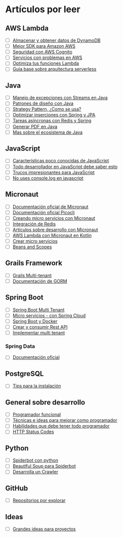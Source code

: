 # Artículos por leer

## AWS Lambda
- [ ] [Almacenar y obtener datos de DynamoDB](https://medium.com/better-programming/store-fetch-from-dynamodb-with-aws-lambda-342d1785a5d0)
- [ ] [Mejor SDK para Amazon AWS](https://medium.com/@sullux/a-better-aws-sdk-d71d4aa156f0)
- [ ] [Seguridad con AWS Cognito](https://medium.com/better-programming/create-a-fully-functioning-user-authentication-with-aws-cognito-and-amplify-with-angular-complete-a3ce58df1b74)
- [ ] [Servicios con problemas en AWS](https://medium.com/teamzerolabs/5-aws-services-you-should-avoid-f45111cc10cd)
- [ ] [Optimiza tus funciones Lambda](https://medium.com/predict/lambda-optimization-tip-enable-http-keep-alive-ef7aa7880554)
- [ ] [Guía base sobre arquitectura serverless](https://medium.com/peaksware-product-development/a-beginnerss-guide-to-serverless-faas-and-serverless-web-architecture-cd63c8754572)

## Java
- [ ] [Manejo de excepciones con Streams en Java](https://medium.com/swlh/exception-handling-in-java-streams-5947e48f671c) 
- [ ] [Patrones de diseño con Java](https://medium.com/mobidroid/java-design-patterns-creational-patterns-overview-b03617c1e939)
- [ ] [Strategy Pattern, ¿Como se usa?](https://medium.com/free-code-camp/the-strategy-pattern-explained-using-java-bc30542204e0)
- [ ] [Optimizar inserciones con Spring y JPA](https://medium.com/12-developer-labors/optimizing-database-inserts-in-java-pointers-for-spring-and-jpa-users-3015c55ca2a5)
- [ ] [Tareas asíncronas con Redis y Spring](https://medium.com/@sonus21/asynchronous-task-execution-using-redis-and-spring-framework-125386c33f9)
- [ ] [Generar PDF en Java](https://andreldm.com/2017/04/15/flying-saucer-handlebars.html)
- [ ] [Mas sobre el ecosistema de Java](https://levelup.gitconnected.com/five-things-to-try-as-a-java-developer-32d13a9745d9)

## JavaScript
- [ ] [Características poco conocidas de JavaScript](https://blog.usejournal.com/little-known-features-of-javascript-901665291387)
- [ ] [Todo desarrollador en JavaScript debe saber esto](https://medium.com/javascript-scene/10-interview-questions-every-javascript-developer-should-know-6fa6bdf5ad95)
- [ ] [Trucos impresionantes para JavaScript](https://levelup.gitconnected.com/some-simple-and-amazing-javascript-tricks-292e1962b1f6)
- [ ] [No uses console.log en javascript](https://medium.com/better-programming/please-stop-using-console-log-its-broken-b5d7d396cf15)

## Micronaut
- [ ] [Documentación oficial de Micronaut](https://docs.micronaut.io/latest/guide/index.html)
- [ ] [Documentación oficial Picocli](https://micronaut-projects.github.io/micronaut-picocli/latest/guide/)
- [ ] [Creando micro servicios con Micronaut](https://altkomsoftware.pl/en/blog/microservices-micronaut/)
- [ ] [Integración de Redis](https://micronaut-projects.github.io/micronaut-redis/latest/guide/)
- [ ] [Artículos sobre desarrollo con Micronaut](https://blog.jdriven.com/category/coding/micronaut/)
- [ ] [AWS Lambda con Micronaut en Kotlin](https://www.raywenderlich.com/5777183-write-an-aws-lambda-function-with-kotlin-and-micronaut#toc-anchor-002)
- [ ] [Crear micro servicios](https://dzone.com/articles/building-microservices-with-micronaut)
- [ ] [Beans and Scopes](https://piotrminkowski.com/2019/04/15/micronaut-tutorial-beans-and-scopes/)

## Grails Framework
- [ ] [Grails Multi-tenant](https://github.com/lucastex/grails-mt)
- [ ] [Documentación de GORM](http://gorm.grails.org/6.1.x/hibernate/manual/index.html#outsideGrails)

## Spring Boot
- [ ] [Spring Boot Multi Tenant](https://sunitkatkar.blogspot.com/2018/05/adding-tenants-without-application.html)
- [ ] [Micro servicios - con Spring Cloud](https://itnext.io/microservices-with-spring-boot-and-spring-cloud-16d2c056ba12)
- [ ] [Spring Boot y Docker](https://medium.com/avmconsulting-blog/developing-a-java-8-spring-boot-app-in-docker-bedebd509a68)
- [ ] [Crear y consumir Rest API](https://medium.com/@swathisprasad/generating-and-consuming-rest-apis-with-spring-boot-2-angular-7-and-swagger-2-ee4abc3c6459)
- [ ] [Implementar multi tenant](https://medium.com/swlh/multi-tenancy-implementation-using-spring-boot-hibernate-6a8e3ecb251a)

### Spring Data
- [ ] [Documentación oficial](https://docs.spring.io/spring-data/jpa/docs/current/reference/html/?fbclid=IwAR1vvHc8pY1fhdc7VriL3LpVAaxRSqJosw192X2cMvskjMiRLsuvmH5AFF4#jpa.query-methods.query-creation)

## PostgreSQL
- [ ] [Tips para la instalación](https://www.compose.com/articles/postgresql-tips-installing-the-postgresql-client/)

## General sobre desarrollo
- [ ] [Programador funcional](https://medium.com/@cscalfani/so-you-want-to-be-a-functional-programmer-part-1-1f15e387e536)
- [ ] [Técnicas e ideas para mejorar como programador](https://medium.com/@maladdinsayed/advanced-techniques-and-ideas-for-better-coding-skills-d632e9f9675)
- [ ] [Habilidades que debe tener todo programador](https://medium.com/free-code-camp/the-most-important-skill-a-programmer-can-learn-9d410c786baf)
- [ ] [HTTP Status Codes](https://httpstatuses.com/)

## Python
- [ ] [Spiderbot con python](https://towardsdatascience.com/how-to-scrape-the-web-using-python-with-scrapy-spiders-e2328ac4526)
- [ ] [Beautiful Soup para Spiderbot](https://towardsdatascience.com/forget-apis-do-python-scraping-using-beautiful-soup-import-data-file-from-the-web-part-2-27af5d666246)
- [ ] [Desarrolla un Crawler](https://medium.com/better-programming/develop-your-first-web-crawler-in-python-scrapy-6b2ee4baf954)

## GitHub
- [ ] [Repositorios por explorar](https://medium.com/better-programming/10-awesome-github-repos-every-web-developer-should-know-15288c8533f1)

## Ideas
- [ ] [Grandes ideas para proyectos](https://medium.com/better-programming/12-ideas-for-programming-projects-too-dangerous-not-to-build-514e3212ab77)